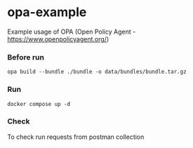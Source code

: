 # opa-example
Example usage of OPA (Open Policy Agent - https://www.openpolicyagent.org/)


### Before run
```shell script
opa build --bundle ./bundle -o data/bundles/bundle.tar.gz
```

### Run 
```shell script
docker compose up -d
```

### Check
To check run requests from postman collection
